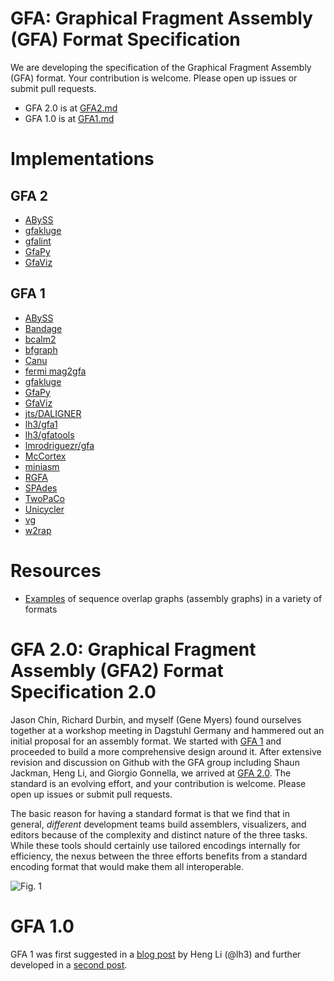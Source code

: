 # GFA: Graphical Fragment Assembly (GFA) Format Specification

We are developing the specification of the Graphical Fragment Assembly (GFA) format. Your contribution is welcome. Please open up issues or submit pull requests.

+ GFA 2.0 is at [GFA2.md](GFA2.md)
+ GFA 1.0 is at [GFA1.md](GFA1.md)

# Implementations

## GFA 2

+ [ABySS](https://github.com/bcgsc/abyss)
+ [gfakluge](https://github.com/edawson/gfakluge)
+ [gfalint](https://github.com/sjackman/gfalint)
+ [GfaPy](https://github.com/ggonnella/gfapy)
+ [GfaViz](https://github.com/ggonnella/gfaviz)

## GFA 1

+ [ABySS](https://github.com/bcgsc/abyss)
+ [Bandage](https://rrwick.github.io/Bandage/)
+ [bcalm2](https://github.com/GATB/bcalm)
+ [bfgraph](https://github.com/pmelsted/bfgraph)
+ [Canu](https://github.com/marbl/canu)
+ [fermi mag2gfa](https://github.com/lh3/mag2gfa)
+ [gfakluge](https://github.com/edawson/gfakluge)
+ [GfaPy](https://github.com/ggonnella/gfapy)
+ [GfaViz](https://github.com/ggonnella/gfaviz)
+ [jts/DALIGNER](https://github.com/jts/daligner)
+ [lh3/gfa1](https://github.com/lh3/gfa1)
+ [lh3/gfatools](https://github.com/lh3/gfatools)
+ [lmrodriguezr/gfa](https://github.com/lmrodriguezr/gfa)
+ [McCortex](https://github.com/mcveanlab/mccortex)
+ [miniasm](https://github.com/lh3/miniasm)
+ [RGFA](https://github.com/ggonnella/RGFA)
+ [SPAdes](http://cab.spbu.ru/software/spades/)
+ [TwoPaCo](https://github.com/medvedevgroup/TwoPaCo)
+ [Unicycler](https://github.com/rrwick/Unicycler)
+ [vg](https://github.com/ekg/vg)
+ [w2rap](https://github.com/bioinfologics/w2rap-contigger)

# Resources

+ [Examples](https://github.com/sjackman/assembly-graph) of sequence overlap graphs (assembly graphs) in a variety of formats

# GFA 2.0: Graphical Fragment Assembly (GFA2) Format Specification 2.0

Jason Chin, Richard Durbin, and myself (Gene Myers) found ourselves together at a workshop
meeting in Dagstuhl Germany and hammered out an initial proposal for an assembly format.
We started with [GFA 1](GFA1.md) and proceeded to build a
more comprehensive design around it.  After extensive revision and discussion on Github with
the GFA group including Shaun Jackman, Heng Li, and Giorgio Gonnella, we arrived at
[GFA 2.0](GFA2.md). The standard is an evolving effort, and your contribution is welcome. Please open up issues or submit pull requests.

The basic reason for having a standard format is that we find that
in general, *different* development teams build assemblers, visualizers, and editors because
of the complexity and distinct nature of the three tasks.  While these tools should certainly
use tailored encodings internally for efficiency, the nexus between the three efforts
benefits from a standard encoding format that would make them all interoperable.

![Fig. 1](images/READ.Fig1.png)

# GFA 1.0

GFA 1 was first suggested in a [blog post](http://lh3.github.io/2014/07/19/a-proposal-of-the-grapical-fragment-assembly-format) by Heng Li (@lh3) and further developed in a [second post](http://lh3.github.io/2014/07/23/first-update-on-gfa).
